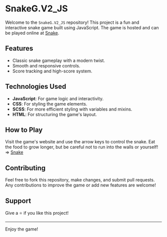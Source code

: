 # SnakeG.V2_JS

Welcome to the `SnakeG.V2_JS` repository! This project is a fun and interactive snake game built using JavaScript. The game is hosted and can be played online at [Snake](https://omarmosharawi.github.io/SnakeG.V2_JS/).

## Features
- Classic snake gameplay with a modern twist.
- Smooth and responsive controls.
- Score tracking and high-score system.

## Technologies Used
- **JavaScript**: For game logic and interactivity.
- **CSS**: For styling the game elements.
- **SCSS**: For more efficient styling with variables and mixins.
- **HTML**: For structuring the game's layout.

## How to Play
Visit the game's website and use the arrow keys to control the snake. Eat the food to grow longer, but be careful not to run into the walls or yourself! => [Snake](https://omarmosharawi.github.io/SnakeG.V2_JS/)

## Contributing
Feel free to fork this repository, make changes, and submit pull requests. Any contributions to improve the game or add new features are welcome!

## Support
Give a ⭐️ if you like this project!

---
Enjoy the game!
